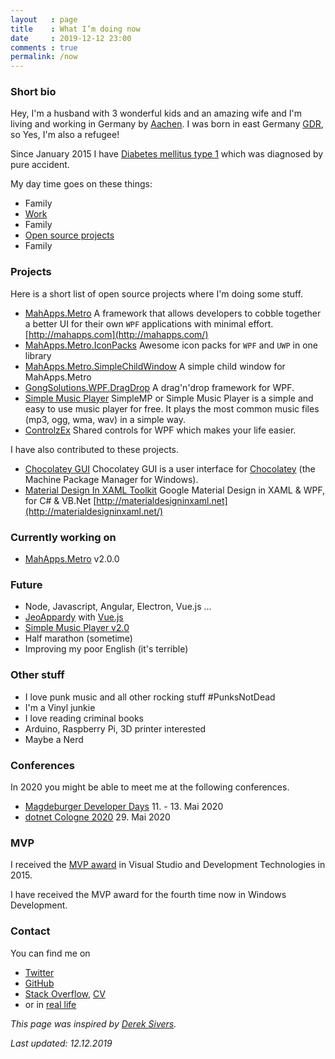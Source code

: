 ```yaml
---
layout   : page
title    : What I’m doing now
date     : 2019-12-12 23:00
comments : true
permalink: /now
---
```


### Short bio

Hey, I'm a husband with 3 wonderful kids and an amazing wife and I'm living and working in Germany by [Aachen](https://goo.gl/maps/YVPxbSf9SA42). I was born in east Germany [GDR](https://goo.gl/maps/Epnt9NBgNZp), so Yes, I'm also a refugee!

Since January 2015 I have [Diabetes mellitus type 1](https://en.wikipedia.org/wiki/Diabetes_mellitus_type_1) which was diagnosed by pure accident.

My day time goes on these things:

- Family
- [Work](https://www.inform-software.com/)
- Family
- [Open source projects](https://github.com/)
- Family

### Projects

Here is a short list of open source projects where I'm doing some stuff.

- [MahApps.Metro](https://github.com/MahApps/MahApps.Metro) A framework that allows developers to cobble together a better UI for their own `WPF` applications with minimal effort. [http://mahapps.com](http://mahapps.com/)
- [MahApps.Metro.IconPacks](https://github.com/MahApps/MahApps.Metro.IconPacks) Awesome icon packs for `WPF` and `UWP` in one library
- [MahApps.Metro.SimpleChildWindow](https://github.com/punker76/MahApps.Metro.SimpleChildWindow) A simple child window for MahApps.Metro
- [GongSolutions.WPF.DragDrop](https://github.com/punker76/gong-wpf-dragdrop) A drag'n'drop framework for WPF.
- [Simple Music Player](https://github.com/punker76/simple-music-player) SimpleMP or Simple Music Player is a simple and easy to use music player for free. It plays the most common music files (mp3, ogg, wma, wav) in a simple way.
- [ControlzEx](https://github.com/ControlzEx) Shared controls for WPF which makes your life easier.

I have also contributed to these projects.

- [Chocolatey GUI](https://github.com/chocolatey/ChocolateyGUI) Chocolatey GUI is a user interface for [Chocolatey](https://chocolatey.org/) (the Machine Package Manager for Windows).
- [Material Design In XAML Toolkit](https://github.com/ButchersBoy/MaterialDesignInXamlToolkit) Google Material Design in XAML & WPF, for C# & VB.Net [http://materialdesigninxaml.net](http://materialdesigninxaml.net/)

### Currently working on

- [MahApps.Metro](https://github.com/MahApps/MahApps.Metro) v2.0.0

### Future

- Node, Javascript, Angular, Electron, Vue.js ...
- [JeoAppardy](https://github.com/jan-2/JeoAppardy) with [Vue.js](https://vuejs.org/)
- [Simple Music Player v2.0](https://github.com/punker76/simple-music-player)
- Half marathon (sometime)
- Improving my poor English (it's terrible)

### Other stuff

- I love punk music and all other rocking stuff #PunksNotDead
- I'm a Vinyl junkie
- I love reading criminal books
- Arduino, Raspberry Pi, 3D printer interested
- Maybe a Nerd

### Conferences

In 2020 you might be able to meet me at the following conferences.

- [Magdeburger Developer Days](https://www.md-devdays.de/) 11. - 13. Mai 2020
- [dotnet Cologne 2020](https://dotnet-cologne.de/) 29. Mai 2020

### MVP

I received the [MVP award](https://mvp.microsoft.com/de-de/PublicProfile/5001905) in Visual Studio and Development Technologies in 2015.

I have received the MVP award for the fourth time now in Windows Development.

### Contact

You can find me on

- [Twitter](https://twitter.com/punker76)
- [GitHub](https://github.com/punker76)
- [Stack Overflow](http://stackoverflow.com/users/920384/punker76?tab=profile), [CV](http://stackoverflow.com/cv/punker76)
- or in [real life](https://en.wikipedia.org/wiki/Real_life)

_This page was inspired by [Derek Sivers](https://sivers.org/nowff)._

_Last updated: 12.12.2019_
